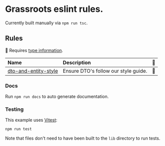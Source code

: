 # Grassroots eslint rules.

Currently built manually via `npm run tsc`.

## Rules

<!-- begin auto-generated rules list -->

💭 Requires [type information](https://typescript-eslint.io/linting/typed-linting).

| Name                                                       | Description                          | 💭  |
| :--------------------------------------------------------- | :----------------------------------- | :-- |
| [dto-and-entity-style](docs/rules/dto-and-entity-style.md) | Ensure DTO's follow our style guide. | 💭  |

<!-- end auto-generated rules list -->

### Docs

Run `npm run docs` to auto generate documentation.

### Testing

This example uses [Vitest](https://vitest.dev):

```shell
npm run test
```

Note that files don't need to have been built to the `lib` directory to run tests.

